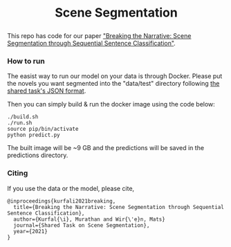 # <p align=center>Scene Segmentation</p>
This repo has code for our paper ["Breaking the Narrative: Scene Segmentation through Sequential Sentence Classification"](http://lsx-events.informatik.uni-wuerzburg.de/files/stss2021/proceedings/kurfali_wiren.pdf).

### How to run

The easist way to run our model on your data is through Docker. Please put the novels you want segmented into the "data/test" directory following  [the shared task's JSON format](http://lsx-events.informatik.uni-wuerzburg.de/stss-2021/task.html).

Then you can simply build & run the docker image using the code below:
```
./build.sh
./run.sh
source pip/bin/activate
python predict.py
```
The built image will be ~9 GB and the predictions will be saved in the predictions directory.

### Citing

If you use the data or the model, please cite,
```
@inproceedings{kurfali2021breaking,
  title={Breaking the Narrative: Scene Segmentation through Sequential Sentence Classification},
  author={Kurfal{\i}, Murathan and Wir{\'e}n, Mats}
  journal={Shared Task on Scene Segmentation},
  year={2021}
}
```
